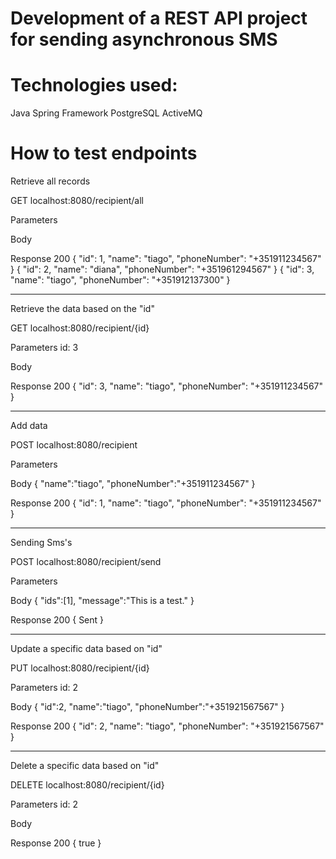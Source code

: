 # Development of a REST API project for sending asynchronous SMS

# Technologies used:
Java Spring Framework
PostgreSQL
ActiveMQ

# How to test endpoints

Retrieve all records

GET	localhost:8080/recipient/all

Parameters

Body

Response 200
{
    "id": 1,
    "name": "tiago",
    "phoneNumber": "+351911234567"
}
{
    "id": 2,
    "name": "diana",
    "phoneNumber": "+351961294567"
}
{
    "id": 3,
    "name": "tiago",
    "phoneNumber": "+351912137300"
}

--------------------

Retrieve the data based on the "id"

GET	localhost:8080/recipient/{id}

Parameters
id: 3

Body

Response 200
{
    "id": 3,
    "name": "tiago",
    "phoneNumber": "+351911234567"
}

--------------------

Add data

POST	localhost:8080/recipient

Parameters

Body
{
    "name":"tiago",
    "phoneNumber":"+351911234567"
}

Response 200
{
    "id": 1,
    "name": "tiago",
    "phoneNumber": "+351911234567"
}

--------------------

Sending Sms's

POST	localhost:8080/recipient/send

Parameters

Body
{
    "ids":[1],
    "message":"This is a test."
}

Response 200
{
    Sent
}

--------------------

Update a specific data based on "id"

PUT	localhost:8080/recipient/{id}

Parameters
id: 2

Body
{
    "id":2,	
    "name":"tiago",
    "phoneNumber":"+351921567567"
}

Response 200
{
    "id": 2,
    "name": "tiago",
    "phoneNumber": "+351921567567"
}

--------------------

Delete a specific data based on "id"

DELETE	localhost:8080/recipient/{id}

Parameters
id: 2

Body

Response 200
{
    true
}
